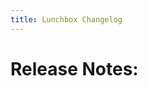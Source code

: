 ```yaml
---
title: Lunchbox Changelog
---
```


<h1>Release Notes:</h1>

<div class="tab-buttons" id="tab-buttons"></div>
<div id="tab-contents"></div>

<script>
document.addEventListener("DOMContentLoaded", async () => {
  // Load repo names from changelog-index.json
  const res = await fetch('changelogs/changelog-index.json');
  const repos = await res.json();

  const buttons = document.getElementById('tab-buttons');
  const contents = document.getElementById('tab-contents');

  repos.forEach((repo, i) => {
    const btn = document.createElement('button');
    btn.textContent = repo.replace(/-/g, ' ');
    btn.onclick = () => showTab(repo);
    buttons.appendChild(btn);

    const div = document.createElement('div');
    div.id = repo;
    div.className = 'tab';
    contents.appendChild(div);
    fetch(`changelogs/${repo}.md`)
      .then(r => r.text())
      .then(markdown => {
        div.innerHTML = marked.parse(markdown);
      });
  });

  showTab(repos[0]); // Show first by default

  // Local time conversion for utc-date spans
  setTimeout(() => {
    document.querySelectorAll(".utc-date").forEach(el => {
      const utcDate = new Date(el.textContent.trim());
      if (!isNaN(utcDate)) {
        el.textContent = utcDate.toLocaleString();
        el.title = utcDate.toISOString();
      }
    });
  }, 500);
});

function showTab(id) {
  document.querySelectorAll('.tab').forEach(t => t.style.display = 'none');
  document.getElementById(id).style.display = 'block';
}
</script>

<script src="https://cdn.jsdelivr.net/npm/marked/marked.min.js"></script>


<style>
.tab { display: none; white-space: pre-wrap; }
.tab-buttons button {
  margin: 10px 10px;
  padding: 6px 12px;
  font-size: 16px;
  border-radius: 6px;
  border: none;
  background: #0366d6;
  color: white;
  cursor: pointer;
}
.tab-buttons button:hover {
  background: #024ea2;
}
</style>
